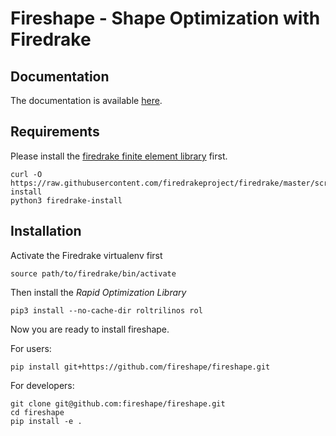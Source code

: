 # Fireshape - Shape Optimization with Firedrake

## Documentation
The documentation is available [here](https://fireshape.readthedocs.io/en/latest/index.html#).

## Requirements

Please install the [firedrake finite element library](https://www.firedrakeproject.org) first.

    curl -O https://raw.githubusercontent.com/firedrakeproject/firedrake/master/scripts/firedrake-install
    python3 firedrake-install


## Installation
Activate the Firedrake virtualenv first

    source path/to/firedrake/bin/activate

Then install the _Rapid Optimization Library_

    pip3 install --no-cache-dir roltrilinos rol

Now you are ready to install fireshape.

For users: 

    pip install git+https://github.com/fireshape/fireshape.git

For developers:
    
    git clone git@github.com:fireshape/fireshape.git
    cd fireshape
    pip install -e .
